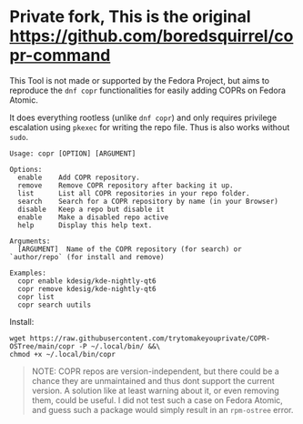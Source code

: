 # Private fork, This is the original https://github.com/boredsquirrel/copr-command

This Tool is not made or supported by the Fedora Project,
but aims to reproduce the `dnf copr` functionalities for easily adding COPRs on Fedora Atomic.

It does everything rootless (unlike `dnf copr`) and only requires privilege escalation using `pkexec` for writing the repo file. Thus is also works without `sudo`.

```
Usage: copr [OPTION] [ARGUMENT]

Options:
  enable    Add COPR repository.
  remove    Remove COPR repository after backing it up.
  list      List all COPR repositories in your repo folder.
  search    Search for a COPR repository by name (in your Browser)
  disable   Keep a repo but disable it
  enable    Make a disabled repo active
  help      Display this help text.

Arguments:
  [ARGUMENT]  Name of the COPR repository (for search) or `author/repo` (for install and remove)

Examples:
  copr enable kdesig/kde-nightly-qt6
  copr remove kdesig/kde-nightly-qt6
  copr list
  copr search uutils
```

Install:

```
wget https://raw.githubusercontent.com/trytomakeyouprivate/COPR-OSTree/main/copr -P ~/.local/bin/ &&\
chmod +x ~/.local/bin/copr
```

> NOTE: COPR repos are version-independent, but there could be a chance they are unmaintained and thus dont support the current version. A solution like at least warning about it, or even removing them, could be useful. I did not test such a case on Fedora Atomic, and guess such a package would simply result in an `rpm-ostree` error.
